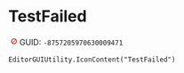 # TestFailed
![](/img/TestFailed.png)
GUID: `-8757205970630009471`
```
EditorGUIUtility.IconContent("TestFailed")
```
